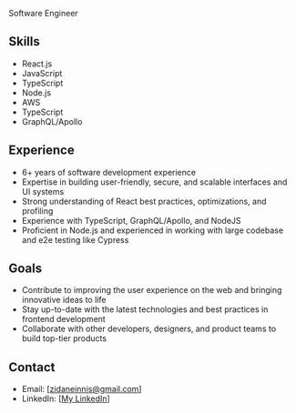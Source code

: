 Software Engineer

## Skills
- React.js
- JavaScript
- TypeScript
- Node.js
- AWS
- TypeScript
- GraphQL/Apollo
## Experience
- 6+ years of software development experience
- Expertise in building user-friendly, secure, and scalable interfaces and UI systems
- Strong understanding of React best practices, optimizations, and profiling
- Experience with TypeScript, GraphQL/Apollo, and NodeJS
- Proficient in Node.js and experienced in working with large codebase and e2e testing like Cypress
## Goals
- Contribute to improving the user experience on the web and bringing innovative ideas to life
- Stay up-to-date with the latest technologies and best practices in frontend development
- Collaborate with other developers, designers, and product teams to build top-tier products
## Contact
- Email: [zidaneinnis@gmail.com]
- LinkedIn: [[My LinkedIn](https://www.linkedin.com/in/zidane-innis/)]


